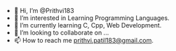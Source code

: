 - 👋 Hi, I’m @Prithvi183
- 👀 I’m interested in Learning Programming Languages.
- 🌱 I’m currently learning C, Cpp, Web Development.
- 💞️ I’m looking to collaborate on ...
- 📫 How to reach me prithvi.patil183@gmail.com.

<!---
Prithvi183/Prithvi183 is a ✨ special ✨ repository because its `README.md` (this file) appears on your GitHub profile.
You can click the Preview link to take a look at your changes.
--->
